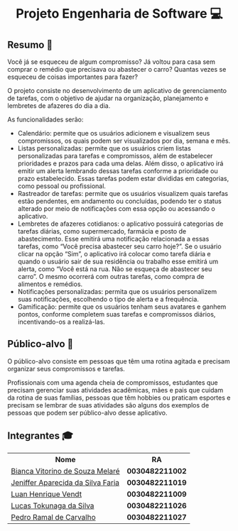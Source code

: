 <h1 align="center">Projeto Engenharia de Software 💻 </h1>
<h2> Resumo 📖</h2>
<p>
Você já se esqueceu de algum compromisso? Já voltou para casa sem comprar o remédio que precisava ou abastecer o carro? Quantas vezes se esqueceu de coisas importantes para fazer? 
</p>
<p>
O projeto consiste no desenvolvimento de um aplicativo de gerenciamento de tarefas, com o objetivo de ajudar na organização, planejamento e lembretes de afazeres do dia a dia.
</p>
<p>
As funcionalidades serão:
</p>
<ul>
<li> Calendário: permite que os usuários adicionem e visualizem seus compromissos, os quais podem ser visualizados por dia, semana e mês. </li>
<li> Listas personalizadas: permite que os usuários criem listas personalizadas para tarefas e compromissos, além de estabelecer prioridades e prazos para cada uma delas. Além disso, o aplicativo irá emitir um alerta lembrando dessas tarefas conforme a prioridade ou prazo estabelecido. Essas tarefas podem estar divididas em categorias, como pessoal ou profissional. </li>
<li> Rastreador de tarefas: permite que os usuários visualizem quais tarefas estão pendentes, em andamento ou concluídas, podendo ter o status alterado por meio de notificações com essa opção ou acessando o aplicativo. </li>
<li>	Lembretes de afazeres cotidianos: o aplicativo possuirá categorias de tarefas diárias, como supermercado, farmácia e posto de abastecimento. Esse emitirá uma notificação relacionada a essas tarefas, como “Você precisa abastecer seu carro hoje?”. Se o usuário clicar na opção “Sim”, o aplicativo irá colocar como tarefa diária e quando o usuário sair de sua residência ou trabalho esse emitirá um alerta, como “Você está na rua. Não se esqueça de abastecer seu carro”. O mesmo ocorrerá com outras tarefas, como compra de alimentos e remédios.</li>
<li>Notificações personalizadas: permita que os usuários personalizem suas notificações, escolhendo o tipo de alerta e a frequência.</li>
<li>	Gamificação: permite que os usuários tenham seus avatares e ganhem pontos, conforme completem suas tarefas e compromissos diários, incentivando-os a realizá-las.</li>
</ul>
<h2> Público-alvo 🎯</h2>
<p> O público-alvo consiste em pessoas que têm uma rotina agitada e precisam organizar seus compromissos e tarefas.</p> 
<p>
Profissionais com uma agenda cheia de compromissos, estudantes que precisam gerenciar suas atividades acadêmicas, mães e pais que cuidam da rotina de suas famílias, pessoas que têm hobbies ou praticam esportes e precisam se lembrar de suas atividades são alguns dos exemplos de pessoas que podem ser público-alvo desse aplicativo.
</p>
<h2> Integrantes 🎓 </h2>
<table>
<tr > <th >  Nome  </td> <th> RA </th> </tr>
<tr> <td> <a href= "https://github.com/Biancamelare">Bianca Vitorino de Souza Melaré </a> </td> <td> <strong> 0030482211002 </strong> </td></tr> 
<tr> <td> <a href= "https://github.com/JenifferFaria"> Jeniffer Aparecida da Silva Faria </td> <td> <strong> 0030482211019 </strong> </td></tr>
<tr> <td> <a href= "https://github.com/LuanVendt"> Luan Henrique Vendt </td> <td><strong> 0030482211009  </strong>  </td></tr>
<tr> <td> <a href= "https://github.com/LucasTokunaga"> Lucas Tokunaga da Silva </td> <td> <strong>  0030482211026 </strong> </td></tr>
<tr> <td> <a href= "https://github.com/PedroRamal"> Pedro Ramal de Carvalho </td> <td>   <strong> 0030482211027 </strong> </td></tr>
</table>
